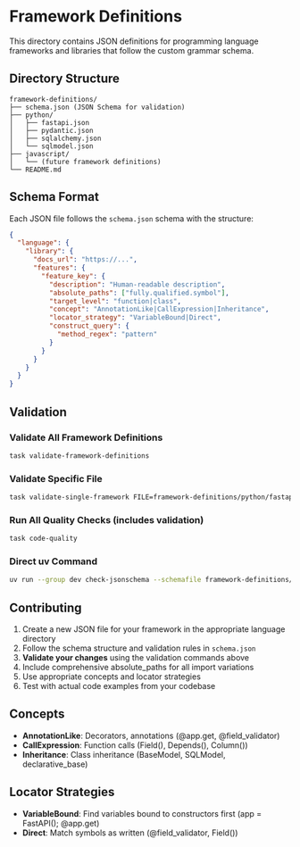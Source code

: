 # Framework Definitions

This directory contains JSON definitions for programming language frameworks and libraries that follow the custom grammar schema.

## Directory Structure

```
framework-definitions/
├── schema.json (JSON Schema for validation)
├── python/
│   ├── fastapi.json
│   ├── pydantic.json
│   ├── sqlalchemy.json
│   └── sqlmodel.json
├── javascript/
│   └── (future framework definitions)
└── README.md
```

## Schema Format

Each JSON file follows the `schema.json` schema with the structure:

```json
{
  "language": {
    "library": {
      "docs_url": "https://...",
      "features": {
        "feature_key": {
          "description": "Human-readable description",
          "absolute_paths": ["fully.qualified.symbol"],
          "target_level": "function|class",
          "concept": "AnnotationLike|CallExpression|Inheritance",
          "locator_strategy": "VariableBound|Direct",
          "construct_query": {
            "method_regex": "pattern"
          }
        }
      }
    }
  }
}
```

## Validation

### Validate All Framework Definitions
```bash
task validate-framework-definitions
```

### Validate Specific File
```bash
task validate-single-framework FILE=framework-definitions/python/fastapi.json
```

### Run All Quality Checks (includes validation)
```bash
task code-quality
```

### Direct uv Command
```bash
uv run --group dev check-jsonschema --schemafile framework-definitions/schema.json framework-definitions/python/*.json
```

## Contributing

1. Create a new JSON file for your framework in the appropriate language directory
2. Follow the schema structure and validation rules in `schema.json`
3. **Validate your changes** using the validation commands above
4. Include comprehensive absolute_paths for all import variations
5. Use appropriate concepts and locator strategies
6. Test with actual code examples from your codebase

## Concepts

- **AnnotationLike**: Decorators, annotations (@app.get, @field_validator)
- **CallExpression**: Function calls (Field(), Depends(), Column())
- **Inheritance**: Class inheritance (BaseModel, SQLModel, declarative_base)

## Locator Strategies

- **VariableBound**: Find variables bound to constructors first (app = FastAPI(); @app.get)
- **Direct**: Match symbols as written (@field_validator, Field())